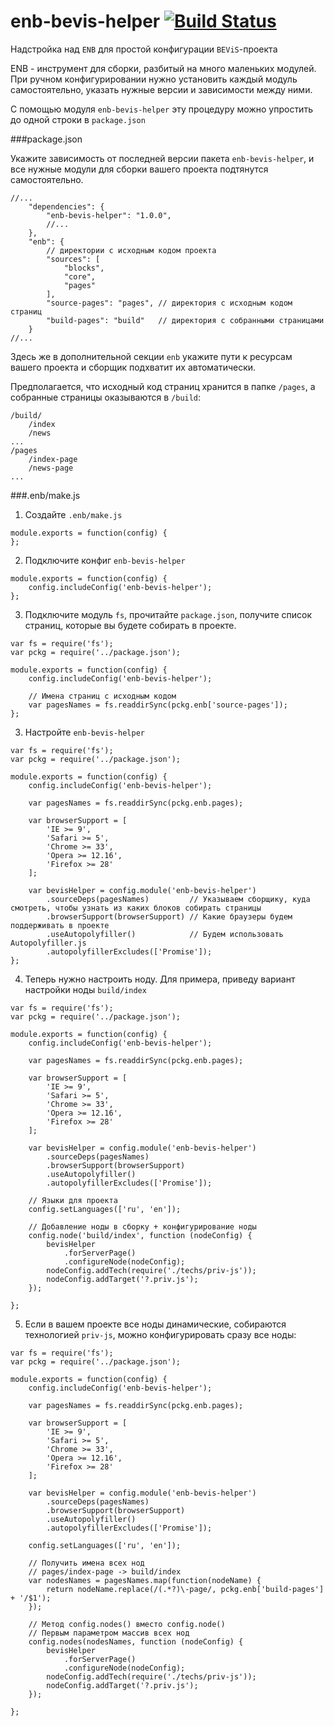 enb-bevis-helper [![Build Status](https://travis-ci.org/enb-make/enb-bevis-helper.png?branch=master)](https://travis-ci.org/enb-make/enb-bevis-helper)
==========

Надстройка над `ENB` для простой конфигурации `BEViS`-проекта

ENB - инструмент для сборки, разбитый на много маленьких модулей. При ручном конфигурировании  нужно установить каждый модуль самостоятельно,
указать нужные версии и зависимости между ними.

С помощью модуля `enb-bevis-helper` эту процедуру можно упростить до одной строки в `package.json`

###package.json

Укажите зависимость от последней версии пакета `enb-bevis-helper`, и все нужные модули для сборки вашего проекта подтянутся самостоятельно.

```
//...
    "dependencies": {
        "enb-bevis-helper": "1.0.0",
        //...
    },
    "enb": {
        // директории с исходным кодом проекта
        "sources": [
            "blocks",
            "core",
            "pages"
        ],
        "source-pages": "pages", // директория с исходным кодом страниц
        "build-pages": "build"   // директория с собранными страницами
    }
//...
```
Здесь же в дополнительной секции `enb` укажите пути к ресурсам вашего проекта и сборщик подхватит их автоматически.

Предполагается, что исходный код страниц хранится в папке `/pages`, а собранные страницы оказываются в `/build`:
```
/build/
    /index
    /news
...
/pages
    /index-page
    /news-page
...
```


###.enb/make.js

1. Создайте `.enb/make.js`
```
module.exports = function(config) {
};
```

2. Подключите конфиг `enb-bevis-helper`
```
module.exports = function(config) {
    config.includeConfig('enb-bevis-helper');
};
```

3. Подключите модуль `fs`, прочитайте `package.json`, получите список страниц, которые вы будете собирать в проекте.

```
var fs = require('fs');
var pckg = require('../package.json');

module.exports = function(config) {
    config.includeConfig('enb-bevis-helper');

    // Имена страниц с исходным кодом
    var pagesNames = fs.readdirSync(pckg.enb['source-pages']);
};
```


3. Настройте `enb-bevis-helper`

```
var fs = require('fs');
var pckg = require('../package.json');

module.exports = function(config) {
    config.includeConfig('enb-bevis-helper');

    var pagesNames = fs.readdirSync(pckg.enb.pages);

    var browserSupport = [
        'IE >= 9',
        'Safari >= 5',
        'Chrome >= 33',
        'Opera >= 12.16',
        'Firefox >= 28'
    ];

    var bevisHelper = config.module('enb-bevis-helper')
        .sourceDeps(pagesNames)         // Указываем сборщику, куда смотреть, чтобы узнать из каких блоков собирать страницы
        .browserSupport(browserSupport) // Какие браузеры будем поддерживать в проекте
        .useAutopolyfiller()            // Будем использовать Autopolyfiller.js
        .autopolyfillerExcludes(['Promise']);
};
```

4. Теперь нужно настроить ноду. Для примера, приведу вариант настройки ноды `build/index`

```
var fs = require('fs');
var pckg = require('../package.json');

module.exports = function(config) {
    config.includeConfig('enb-bevis-helper');

    var pagesNames = fs.readdirSync(pckg.enb.pages);

    var browserSupport = [
        'IE >= 9',
        'Safari >= 5',
        'Chrome >= 33',
        'Opera >= 12.16',
        'Firefox >= 28'
    ];

    var bevisHelper = config.module('enb-bevis-helper')
        .sourceDeps(pagesNames)
        .browserSupport(browserSupport)
        .useAutopolyfiller()
        .autopolyfillerExcludes(['Promise']);

    // Языки для проекта
    config.setLanguages(['ru', 'en']);

    // Добавление ноды в сборку + конфигурирование ноды
    config.node('build/index', function (nodeConfig) {
        bevisHelper
            .forServerPage()
            .configureNode(nodeConfig);
        nodeConfig.addTech(require('./techs/priv-js'));
        nodeConfig.addTarget('?.priv.js');
    });

};
```

5. Если в вашем проекте все ноды динамические, собираются технологией `priv-js`, можно конфигурировать сразу все ноды:

```
var fs = require('fs');
var pckg = require('../package.json');

module.exports = function(config) {
    config.includeConfig('enb-bevis-helper');

    var pagesNames = fs.readdirSync(pckg.enb.pages);

    var browserSupport = [
        'IE >= 9',
        'Safari >= 5',
        'Chrome >= 33',
        'Opera >= 12.16',
        'Firefox >= 28'
    ];

    var bevisHelper = config.module('enb-bevis-helper')
        .sourceDeps(pagesNames)
        .browserSupport(browserSupport)
        .useAutopolyfiller()
        .autopolyfillerExcludes(['Promise']);

    config.setLanguages(['ru', 'en']);

    // Получить имена всех нод
    // pages/index-page -> build/index
    var nodesNames = pagesNames.map(function(nodeName) {
        return nodeName.replace(/(.*?)\-page/, pckg.enb['build-pages'] + '/$1');
    });

    // Метод config.nodes() вместо config.node()
    // Первым параметром массив всех нод
    config.nodes(nodesNames, function (nodeConfig) {
        bevisHelper
            .forServerPage()
            .configureNode(nodeConfig);
        nodeConfig.addTech(require('./techs/priv-js'));
        nodeConfig.addTarget('?.priv.js');
    });

};
```
